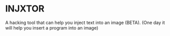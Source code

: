 # INJXTOR
A hacking tool that can help you inject text into an image (BETA). (One day it will help you insert a program into an image)
